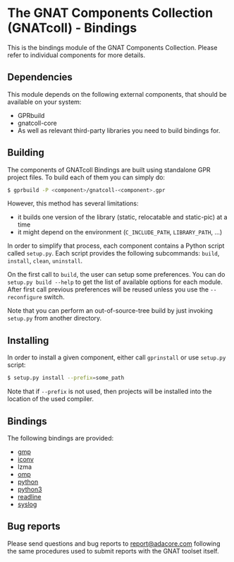 The GNAT Components Collection (GNATcoll) - Bindings
====================================================

This is the bindings module of the GNAT Components Collection. Please refer to
individual components for more details.

Dependencies
------------

This module depends on the following external components, that should be
available on your system:

- GPRbuild
- gnatcoll-core
- As well as relevant third-party libraries you need to build bindings for.

Building
--------

The components of GNATcoll Bindings are built using standalone GPR project
files. To build each of them you can simply do:

```sh
$ gprbuild -P <component>/gnatcoll-<component>.gpr
```

However, this method has several limitations:

* it builds one version of the library (static, relocatable and static-pic)
  at a time
* it might depend on the environment (`C_INCLUDE_PATH`, `LIBRARY_PATH`, ...)

In order to simplify that process, each component contains a Python script
called `setup.py`. Each script provides the following subcommands: `build`,
`install`, `clean`, `uninstall`.

On the first call to `build`, the user can setup some preferences. You can do
`setup.py build --help` to get the list of available options for each module.
After first call previous preferences will be reused unless you use the
`--reconfigure` switch.

Note that you can perform an out-of-source-tree build by just invoking
`setup.py` from another directory.


Installing
----------

In order to install a given component, either call `gprinstall` or use
`setup.py` script:

```sh
$ setup.py install --prefix=some_path
```

Note that if `--prefix` is not used, then projects will be installed into the
location of the used compiler.


Bindings
--------

The following bindings are provided:

- [gmp](gmp/README.md)
- [iconv](iconv/README.md)
- lzma
- [omp](omp/README.md)
- [python](python/README.md)
- [python3](python3/README.md)
- [readline](readline/README.md)
- [syslog](syslog/README.md)


Bug reports
-----------

Please send questions and bug reports to report@adacore.com following
the same procedures used to submit reports with the GNAT toolset itself.
